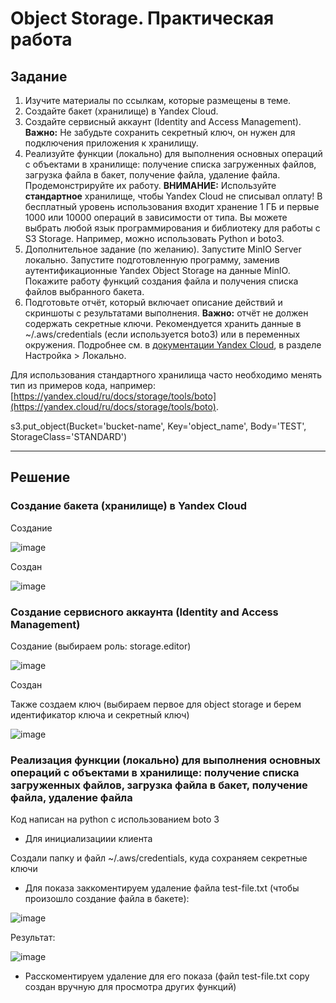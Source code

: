 # Object Storage. Практическая работа

## Задание

1. Изучите материалы по ссылкам, которые размещены в теме.
2. Создайте бакет (хранилище) в Yandex Cloud.
3. Создайте сервисный аккаунт (Identity and Access Management).
**Важно:** Не забудьте сохранить секретный ключ, он нужен для подключения приложения к хранилищу.
4. Реализуйте функции (локально) для выполнения основных операций с объектами в хранилище: получение списка загруженных файлов, загрузка файла в бакет, получение файла, удаление файла. Продемонстрируйте их работу.
**ВНИМАНИЕ:** Используйте **стандартное** хранилище, чтобы Yandex Cloud не списывал оплату! В бесплатный уровень использования входит хранение 1 ГБ и первые 1000 или 10000 операций в зависимости от типа. Вы можете выбрать любой язык программирования и библиотеку для работы с S3 Storage. Например, можно использовать Python и boto3.
5. Дополнительное задание (по желанию). Запустите MinIO Server локально. Запустите подготовленную программу, заменив аутентификационные Yandex Object Storage на данные MinIO. Покажите работу функций создания файла и получения списка файлов выбранного бакета.
6. Подготовьте отчёт, который включает описание действий и скриншоты с результатами выполнения.
**Важно:** отчёт не должен содержать секретные ключи.
Рекомендуется хранить данные в ~/.aws/credentials (если используется boto3) или в переменных окружения. Подробнее см. в [документации Yandex Cloud](https://yandex.cloud/ru/docs/storage/tools/boto), в разделе Настройка > Локально.

Для использования стандартного хранилища часто необходимо менять тип из примеров кода, например: [https://yandex.cloud/ru/docs/storage/tools/boto](https://yandex.cloud/ru/docs/storage/tools/boto).

s3.put_object(Bucket='bucket-name', Key='object_name', Body='TEST', StorageClass='STANDARD')

---

## Решение

### Создание бакета (хранилище) в Yandex Cloud

Создание

![image](https://github.com/user-attachments/assets/e16f5ca3-c5a0-408e-82df-c5f8321b74a2)

Создан

![image](https://github.com/user-attachments/assets/834a04c9-210e-4007-a09e-6065e2d3bd86)

### Создание сервисного аккаунта (Identity and Access Management)

Создание (выбираем роль: storage.editor)

![image](https://github.com/user-attachments/assets/4112e612-5f35-4dd4-9b89-3d2ddc38e194)

Создан

Также создаем ключ (выбираем первое для object storage и берем идентификатор ключа и секретный ключ)

![image](https://github.com/user-attachments/assets/b1d6fd0e-4ade-42c2-8104-0dbd85f41a4a)

### Реализация функции (локально) для выполнения основных операций с объектами в хранилище: получение списка загруженных файлов, загрузка файла в бакет, получение файла, удаление файла

Код написан на python с использованием boto 3

* Для инициализациии клиента

Создали папку и файл ~/.aws/credentials, куда сохраняем секретные ключи

* Для показа заккоментируем удаление файла test-file.txt (чтобы произошло создание файла в бакете):

![image](https://github.com/user-attachments/assets/1dda487d-72f4-4c4e-bdb7-2813e4c6a67d)

Результат:

![image](https://github.com/user-attachments/assets/534e7ae2-bd50-475b-9cb2-a2ddf3a501eb)

* Расскоментируем удаление для его показа (файл test-file.txt copy создан вручную для просмотра других функций)





